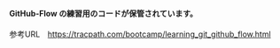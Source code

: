 #### GitHub-Flow の練習用のコードが保管されています。
参考URL　https://tracpath.com/bootcamp/learning_git_github_flow.html
